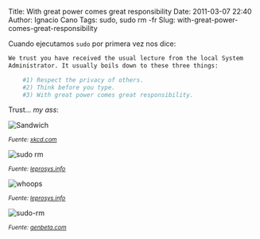 Title: With great power comes great responsibility
Date: 2011-03-07 22:40
Author: Ignacio Cano
Tags: sudo, sudo rm -fr
Slug: with-great-power-comes-great-responsibility

Cuando ejecutamos `sudo` por primera vez nos dice:

```bash
We trust you have received the usual lecture from the local System
Administrator. It usually boils down to these three things:

    #1) Respect the privacy of others.
    #2) Think before you type.
    #3) With great power comes great responsibility.
```

Trust... _my ass_:

![Sandwich]({filename}/images/sandwich-300x249.png)

<small>_Fuente: [xkcd.com][]_</small>

![sudo rm]({filename}/images/sudorm.jpg)

<small>_Fuente: [leprosys.info][]_</small>

![whoops]({filename}/images/whoops-300x272.png)

<small>_Fuente: [leprosys.info][]_</small>

![sudo-rm]({filename}/images/sudo-rm-300x193.png)

<small>_Fuente: [genbeta.com][]_</small>

  [xkcd.com]: http://xkcd.com/149/
    "xkcd.com"
  [leprosys.info]: http://www.leprosys.info/2008/08/no-ejecutes-sudo-rm-rf.html
    "leprosys.info"
  [genbeta.com]: http://www.genbeta.com/linux/la-terminal-de-linux-no-muerde-ii-trucos-mas-avanzados
    "genbeta.com"
